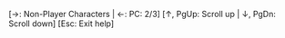 [→: Non-Player Characters | ←: PC: 2/3]
[↑, PgUp: Scroll up | ↓, PgDn: Scroll down]
[Esc: Exit help]
